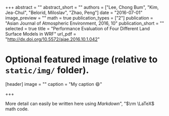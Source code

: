 +++
abstract = ""
abstract_short = ""
authors = ["Lee, Chong Bum", "Kim, Jea-Chul", "Belorid, Miloslav", "Zhao, Peng"]
date = "2016-07-01"
image_preview = ""
math = true
publication_types = ["2"]
publication = "Asian Journal of Atmospheric Environment, 2016, 10"
publication_short = ""
selected = true
title = "Performance Evaluation of Four Different Land Surface Models in WRF"
url_pdf = "http://dx.doi.org/10.5572/ajae.2016.10.1.042"

# Optional featured image (relative to `static/img/` folder).
[header]
image = ""
caption = "My caption :smile:"

+++

More detail can easily be written here using *Markdown*", "$\rm \LaTeX$ math code.
